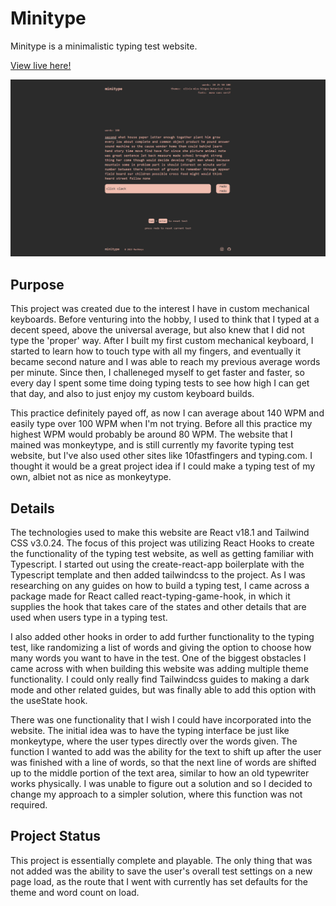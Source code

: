 
# Minitype

Minitype is a minimalistic typing test website. 

[View live here!](https://mctekno.github.io/minitype)

![Minitype](src/components/minitype.png?raw=true)

## Purpose 

This project was created due to the interest I have in custom mechanical keyboards. Before venturing into the hobby, I used to think that I typed at a decent speed, above the universal average, but also knew that I did not type the 'proper' way. After I built my first custom mechanical keyboard, I started to learn how to touch type with all my fingers, and eventually it became second nature and I was able to reach my previous average words per minute. Since then, I challeneged myself to get faster and faster, so every day I spent some time doing typing tests to see how high I can get that day, and also to just enjoy my custom keyboard builds. 

This practice definitely payed off, as now I can average about 140 WPM and easily type over 100 WPM when I'm not trying. Before all this practice my highest WPM would probably be around 80 WPM. The website that I mained was monkeytype, and is still currently my favorite typing test website, but I've also used other sites like 10fastfingers and typing.com. I thought it would be a great project idea if I could make a typing test of my own, albiet not as nice as monkeytype. 

## Details

The technologies used to make this website are React v18.1 and Tailwind CSS v3.0.24. The focus of this project was utilizing React Hooks to create the functionality of the typing test website, as well as getting familiar with Typescript. I started out using the create-react-app boilerplate with the Typescript template and then added tailwindcss to the project. As I was researching on any guides on how to build a typing test, I came across a package made for React called react-typing-game-hook, in which it supplies the hook that takes care of the states and other details that are used when users type in a typing test. 

I also added other hooks in order to add further functionality to the typing test, like randomizing a list of words and giving the option to choose how many words you want to have in the test. One of the biggest obstacles I came across with when building this website was adding multiple theme functionality. I could only really find Tailwindcss guides to making a dark mode and other related guides, but was finally able to add this option with the useState hook. 

There was one functionality that I wish I could have incorporated into the website. The initial idea was to have the typing interface be just like monkeytype, where the user types directly over the words given. The function I wanted to add was the ability for the text to shift up after the user was finished with a line of words, so that the next line of words are shifted up to the middle portion of the text area, similar to how an old typewriter works physically. I was unable to figure out a solution and so I decided to change my approach to a simpler solution, where this function was not required.  

## Project Status

This project is essentially complete and playable. The only thing that was not added was the ability to save the user's overall test settings on a new page load, as the route that I went with currently has set defaults for the theme and word count on load. 